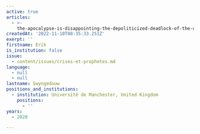 ```yaml
---
active: true
articles:
  - >-
    the-apocalypse-is-disappointing-the-depoliticized-deadlock-of-the-climate-change-consensus
createdAt: '2022-11-10T08:35:33.251Z'
exerpt: ''
firstname: Erik
is_institution: false
issue:
  - content/issues/crises-et-prophetes.md
language:
  - null
  - null
lastname: Swyngedouw
positions_and_institutions:
  - institution: Université de Manchester, United Kingdom
    positions:
      - ''
years:
  - 2020

---
```

